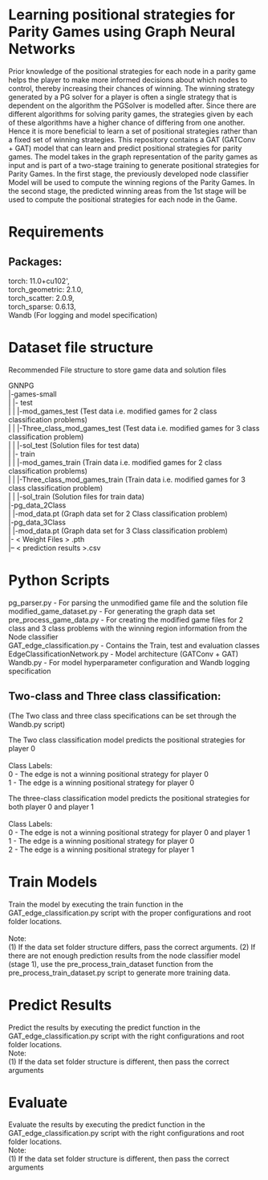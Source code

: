 # Learning positional strategies for Parity Games using Graph Neural Networks

Prior knowledge of the positional strategies for each node in a parity game helps the player to make more informed decisions about which nodes to control, thereby increasing their chances of winning. The winning strategy generated by a PG solver for a player is often a single strategy that is dependent on the algorithm the PGSolver is modelled after. Since there are different algorithms for solving parity games, the strategies given by each of these algorithms have a higher chance of differing from one another. Hence it is more beneficial to learn a set of positional strategies rather than a fixed set of winning strategies. This repository contains a GAT (GATConv + GAT) model that can learn and predict positional strategies for parity games.
The model takes in the graph representation of the parity games as input and is part of a two-stage training to generate positional strategies for Parity Games. In the first stage, the previously developed node classifier Model will be used to compute the winning regions of the Parity Games. In the second stage, the predicted winning areas from the 1st stage will be used to compute the positional strategies for each node in the Game.

# Requirements

## Packages: <br>

torch: 11.0+cu102', <br>
torch_geometric: 2.1.0, <br>
torch_scatter: 2.0.9, <br>
torch_sparse: 0.6.13, <br>
Wandb (For logging and model specification) <br>

# Dataset file structure

Recommended File structure to store game data and solution files <br>

GNNPG <br>
 |-games-small <br>
 | |- test <br>
 | | |-mod_games_test (Test data i.e. modified games for 2 class classification problems) <br>
 | | |-Three_class_mod_games_test (Test data i.e. modified games for 3 class classification problem) <br>
 | | |-sol_test (Solution files for test data) <br>
 | |- train <br>
 | | |-mod_games_train (Train data i.e. modified games for 2 class classification problems) <br>
 | | |-Three_class_mod_games_train (Train data i.e. modified games for 3 class classification problem) <br>
 | | |-sol_train (Solution files for train data) <br>
 |-pg_data_2Class <br>
 | |-mod_data.pt (Graph data set for 2 Class classification problem) <br>
 |-pg_data_3Class <br>
 | |-mod_data.pt (Graph data set for 3 Class classification problem) <br>
 |- &lt; Weight Files &gt; .pth <br>
 |– &lt; prediction results &gt;.csv <br>

# Python Scripts

pg_parser.py - For parsing the unmodified game file and the solution file <br>
modified_game_dataset.py - For generating the graph data set <br>
pre_process_game_data.py - For creating the modified game files for 2 class and 3 class problems with the winning region information from the Node 
classifier <br>
GAT_edge_classification.py - Contains the Train, test and evaluation classes <br>
EdgeClassificationNetwork.py - Model architecture (GATConv + GAT) <br>
Wandb.py - For model hyperparameter configuration and Wandb logging specification <br>

## Two-class and Three class classification: <br>

(The Two class and three class specifications can be set through the Wandb.py script) <br>

The Two class classification model predicts the positional strategies for player 0 <br>
<br>
 Class Labels: <br>
  0 - The edge is not a winning positional strategy for player 0 <br>
  1 - The edge is a winning positional strategy for player 0 <br>

The three-class classification model predicts the positional strategies for both player 0 and player 1 <br>
 <br>
 Class Labels: <br>
  0 - The edge is not a winning positional strategy for player 0 and player 1 <br>
  1 - The edge is a winning positional strategy for player 0 <br>
  2 - The edge is a winning positional strategy for player 1 <br>

# Train Models

Train the model by executing the train function in the GAT_edge_classification.py script with the proper configurations and root folder locations. <br>
<br>
Note: <br>
 (1) If the data set folder structure differs, pass the correct arguments. 
 (2) If there are not enough prediction results from the node classifier model (stage 1), use the pre_process_train_dataset function from the pre_process_train_dataset.py script to generate more training data.

# Predict Results

Predict the results by executing the predict function in the GAT_edge_classification.py script with the right configurations and root folder locations. 
<br>
Note: <br>
 (1) If the data set folder structure is different, then pass the correct arguments

# Evaluate

Evaluate the results by executing the predict function in the GAT_edge_classification.py script with the right configurations and root folder locations. 
<br>
Note: <br>
 (1) If the data set folder structure is different, then pass the correct arguments
